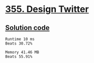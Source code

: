 # [355. Design Twitter](https://leetcode.com/problems/design-twitter/)

## [Solution code](https://github.com/alexengrig/leetcode/blob/main/src/main/java/dev/alexengrig/leetcode/design/_355_design_twitter/MyTwitter.java)

```
Runtime 10 ms
Beats 30.72%

Memory 41.46 MB
Beats 55.91%
```
